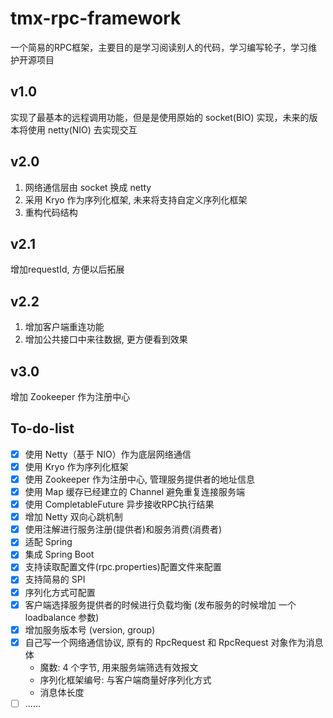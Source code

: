 # tmx-rpc-framework
一个简易的RPC框架，主要目的是学习阅读别人的代码，学习编写轮子，学习维护开源项目

## v1.0
实现了最基本的远程调用功能，但是是使用原始的 socket(BIO) 实现，未来的版本将使用 netty(NIO) 去实现交互

## v2.0
1) 网络通信层由 socket 换成 netty
2) 采用 Kryo 作为序列化框架, 未来将支持自定义序列化框架
3) 重构代码结构

## v2.1
增加requestId, 方便以后拓展

## v2.2
1) 增加客户端重连功能
2) 增加公共接口中来往数据, 更方便看到效果

## v3.0
增加 Zookeeper 作为注册中心

## To-do-list
- [x] 使用 Netty（基于 NIO）作为底层网络通信
- [x] 使用 Kryo 作为序列化框架
- [x] 使用 Zookeeper 作为注册中心, 管理服务提供者的地址信息
- [x] 使用 Map 缓存已经建立的 Channel 避免重复连接服务端
- [x] 使用 CompletableFuture 异步接收RPC执行结果
- [x] 增加 Netty 双向心跳机制
- [x] 使用注解进行服务注册(提供者)和服务消费(消费者)
- [x] 适配 Spring
- [x] 集成 Spring Boot
- [x] 支持读取配置文件(rpc.properties)配置文件来配置
- [x] 支持简易的 SPI
- [x] 序列化方式可配置
- [x] 客户端选择服务提供者的时候进行负载均衡 (发布服务的时候增加 一个 loadbalance 参数)
- [x] 增加服务版本号 (version, group)
- [x] 自己写一个网络通信协议, 原有的 RpcRequest 和 RpcRequest 对象作为消息体
  - 魔数: 4 个字节, 用来服务端筛选有效报文
  - 序列化框架编号: 与客户端商量好序列化方式
  - 消息体长度
- [ ] ......  